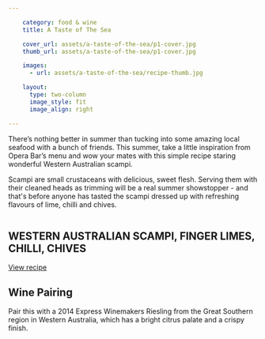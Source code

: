 ```yaml
---

    category: food & wine
    title: A Taste of The Sea

    cover_url: assets/a-taste-of-the-sea/p1-cover.jpg
    thumb_url: assets/a-taste-of-the-sea/p1-cover.jpg

    images:
      - url: assets/a-taste-of-the-sea/recipe-thumb.jpg

    layout:
      type: two-column
      image_style: fit
      image_align: right

---
```


There’s nothing better in summer than tucking into some amazing local seafood with a bunch of friends. This summer, take a little inspiration from Opera Bar’s menu and wow your mates with this simple recipe staring wonderful Western Australian scampi.

Scampi are small crustaceans with delicious, sweet flesh. Serving them with their cleaned heads as trimming will be a real summer showstopper - and that's before anyone has tasted the scampi dressed up with refreshing flavours of lime, chilli and chives.

<div class="single-item">
  <img class="thumb-image" data-media-id="images:1"/>
  <h2 class="title">WESTERN AUSTRALIAN SCAMPI, FINGER LIMES, CHILLI, CHIVES</h2>
  <a class="button outline open-layer" href="a-taste-of-the-sea/1" data-app-view="magazine">View recipe</a>
</div>

<div class="circle">
  <h2>Wine Pairing</h2>

  <p>Pair this with a 2014 Express Winemakers Riesling from the Great Southern region in Western Australia, which has a bright citrus palate and a crispy finish.</p>
</div>
